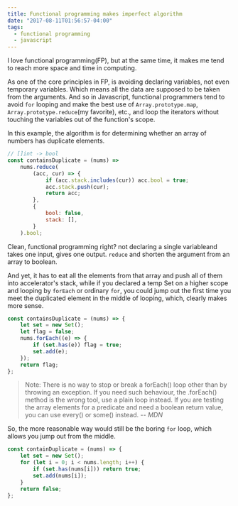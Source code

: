 ```yaml
---
title: Functional programming makes imperfect algorithm
date: "2017-08-11T01:56:57-04:00"
tags:
  - functional programming
  - javascript
---
```


I love functional programming(FP), but at the same time, it makes me tend to reach more space and time in computing.

As one of the core principles in FP, is avoiding declaring variables, not even temporary variables. Which means all the data are supposed to be taken from the arguments. And so in Javascript, functional programmers tend to avoid `for` looping and make the best use of `Array.prototype.map`, `Array.prototype.reduce`(my favorite), etc., and loop the iterators without touching the variables out of the function's scope.

In this example, the algorithm is for determining whether an array of numbers has duplicate elements.

```js
// []int -> bool
const containsDuplicate = (nums) =>
	nums.reduce(
		(acc, cur) => {
			if (acc.stack.includes(cur)) acc.bool = true;
			acc.stack.push(cur);
			return acc;
		},
		{
			bool: false,
			stack: [],
		}
	).bool;
```

Clean, functional programming right? not declaring a single variable​ and takes one input, gives one output. `reduce` and shorten the argument from an array to boolean.

And yet, it has to eat all the elements from that array and push all of them into accelerator's stack, while if you declared a temp Set on a higher scope and looping by `forEach` or ordinary `for`, you could jump out the first time you meet the duplicated element in the middle of looping, which, clearly makes more sense.

```js
const containsDuplicate = (nums) => {
	let set = new Set();
	let flag = false;
	nums.forEach((e) => {
		if (set.has(e)) flag = true;
		set.add(e);
	});
	return flag;
};
```

> Note: There is no way to stop or break a forEach\(\) loop other than by throwing an exception. If you need such behaviour, the .forEach\(\) method is the wrong tool, use a plain loop instead. If you are testing the array elements for a predicate and need a boolean return value, you can use every\(\) or some\(\) instead.
> <cite>-- MDN</cite>

So, the more reasonable way would still be the boring `for` loop, which allows you jump out from the middle.

```js
const containDuplicate = (nums) => {
	let set = new Set();
	for (let i = 0; i < nums.length; i++) {
		if (set.has(nums[i])) return true;
		set.add(nums[i]);
	}
	return false;
};
```

